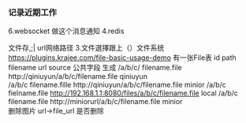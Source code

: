 ### 记录近期工作
6.websocket 做这个消息通知
4.redis

文件存,;|  url网络路径
3.文件選擇跟上（）文件系统 https://plugins.krajee.com/file-basic-usage-demo
有一张File表
id     path filename               url                          source             公共字段
生成    /a/b/c/   filename.file    http://qiniuyun/a/b/c/filename.file                qiniuyun           
/a/b/c    filename.fille    http://qiniuyun/a/b/c/filename.file                minior
/a/b/c     fielname.file     http://192.168.1.1:8080/files/a/b/c/filename.file  local
/a/b/c     filename.file    http://miniorurl/a/b/c/filename.file               minior                                     
删除图片  url->file_url    是否删除


